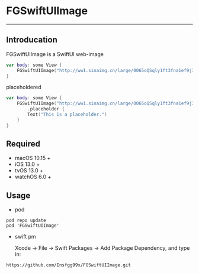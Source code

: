 # FGSwiftUIImage
-----------------------

## Introducation

FGSwiftUIImage is a SwiftUI web-image

```swift
var body: some View {
    FGSwiftUIImage("http://ww1.sinaimg.cn/large/0065oQSqly1ft3fna1ef9j30s210skgd.jpg")
}
```

placeholdered

```swift
var body: some View {
    FGSwiftUIImage("http://ww1.sinaimg.cn/large/0065oQSqly1ft3fna1ef9j30s210skgd.jpg")
        .placeholder {
        Text("This is a placeholder.")
    }
}
```

## Required

- macOS 10.15 +
- iOS 13.0 +
- tvOS 13.0 +
- watchOS 6.0 +

## Usage

- pod

```
pod repo update
pod 'FGSwiftUIImage'
```

- swift pm

    Xcode -> File -> Swift Packages -> Add Package Dependency, and type in:
```
https://github.com/Insfgg99x/FGSwiftUIImage.git
```
